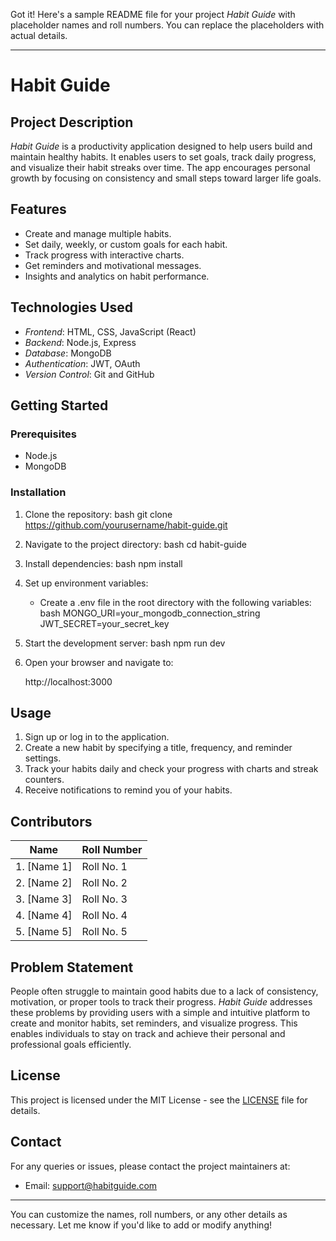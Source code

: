 Got it! Here's a sample README file for your project *Habit Guide* with placeholder names and roll numbers. You can replace the placeholders with actual details.

---

# Habit Guide

## Project Description
*Habit Guide* is a productivity application designed to help users build and maintain healthy habits. It enables users to set goals, track daily progress, and visualize their habit streaks over time. The app encourages personal growth by focusing on consistency and small steps toward larger life goals.

## Features
- Create and manage multiple habits.
- Set daily, weekly, or custom goals for each habit.
- Track progress with interactive charts.
- Get reminders and motivational messages.
- Insights and analytics on habit performance.

## Technologies Used
- *Frontend*: HTML, CSS, JavaScript (React)
- *Backend*: Node.js, Express
- *Database*: MongoDB
- *Authentication*: JWT, OAuth
- *Version Control*: Git and GitHub

## Getting Started

### Prerequisites
- Node.js
- MongoDB

### Installation
1. Clone the repository:
   bash
   git clone https://github.com/yourusername/habit-guide.git
   
2. Navigate to the project directory:
   bash
   cd habit-guide
   
3. Install dependencies:
   bash
   npm install
   
4. Set up environment variables:
   - Create a .env file in the root directory with the following variables:
     bash
     MONGO_URI=your_mongodb_connection_string
     JWT_SECRET=your_secret_key
     

5. Start the development server:
   bash
   npm run dev
   

6. Open your browser and navigate to:
   
   http://localhost:3000
   

## Usage
1. Sign up or log in to the application.
2. Create a new habit by specifying a title, frequency, and reminder settings.
3. Track your habits daily and check your progress with charts and streak counters.
4. Receive notifications to remind you of your habits.

## Contributors

| Name | Roll Number |
|------|-------------|
| 1. [Name 1] | Roll No. 1 |
| 2. [Name 2] | Roll No. 2 |
| 3. [Name 3] | Roll No. 3 |
| 4. [Name 4] | Roll No. 4 |
| 5. [Name 5] | Roll No. 5 |

## Problem Statement
People often struggle to maintain good habits due to a lack of consistency, motivation, or proper tools to track their progress. *Habit Guide* addresses these problems by providing users with a simple and intuitive platform to create and monitor habits, set reminders, and visualize progress. This enables individuals to stay on track and achieve their personal and professional goals efficiently.

## License
This project is licensed under the MIT License - see the [LICENSE](LICENSE) file for details.

## Contact
For any queries or issues, please contact the project maintainers at:
- Email: support@habitguide.com

---

You can customize the names, roll numbers, or any other details as necessary. Let me know if you'd like to add or modify anything!
